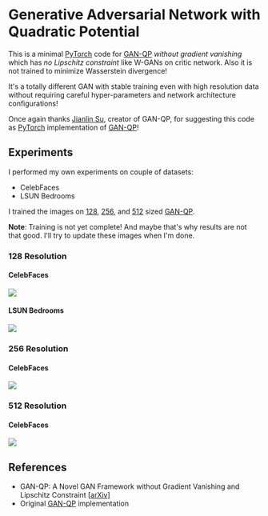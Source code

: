 # Generative Adversarial Network with Quadratic Potential

This is a minimal [PyTorch](https://pytorch.org/) code for [GAN-QP](https://arxiv.org/abs/1811.07296) *without gradient vanishing* which has *no Lipschitz constraint* like W-GANs on critic network. Also it is not trained to minimize Wasserstein divergence! 

It's a totally different GAN with stable training even with high resolution data without requiring careful hyper-parameters and network architecture configurations!

Once again thanks [Jianlin Su](https://github.com/bojone/gan-qp), creator of GAN-QP, for suggesting this code as [PyTorch](https://pytorch.org/) implementation of [GAN-QP](https://arxiv.org/abs/1811.07296)!

## Experiments

I performed my own experiments on couple of datasets:
- CelebFaces
- LSUN Bedrooms

I trained the images on [128](https://github.com/rahulbhalley/gan-qp.pytorch/blob/master/gan_qp_128.py), [256](https://github.com/rahulbhalley/gan-qp.pytorch/blob/master/gan_qp_256.py), and [512](https://github.com/rahulbhalley/gan-qp.pytorch/blob/master/gan_qp_512.py) sized [GAN-QP](https://arxiv.org/abs/1811.07296).

**Note**: Training is not yet complete! And maybe that's why results are not that good. I'll try to update these images when I'm done.

### 128 Resolution
#### CelebFaces
![](https://raw.githubusercontent.com/rahulbhalley/gan-qp.pytorch/master/imgs/celeba-128.png)

#### LSUN Bedrooms
![](https://raw.githubusercontent.com/rahulbhalley/gan-qp.pytorch/master/imgs/lsun-128.png)

### 256 Resolution
#### CelebFaces
![](https://raw.githubusercontent.com/rahulbhalley/gan-qp.pytorch/master/imgs/celeba-256.png)

### 512 Resolution
#### CelebFaces
![](https://raw.githubusercontent.com/rahulbhalley/gan-qp.pytorch/master/imgs/celeba-512.png)

## References
- GAN-QP: A Novel GAN Framework without Gradient Vanishing and Lipschitz Constraint [[arXiv](https://arxiv.org/abs/1811.07296)]
- Original [GAN-QP](https://github.com/bojone/gan-qp) implementation
